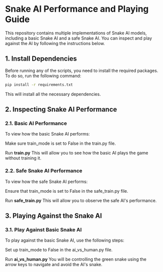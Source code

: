 # Snake AI Performance and Playing Guide
This repository contains multiple implementations of Snake AI models, including a basic Snake AI and a safe Snake AI. You can inspect and play against the AI by following the instructions below.

## 1. Install Dependencies
Before running any of the scripts, you need to install the required packages. To do so, run the following command:

```bash
pip install -r requirements.txt
```

This will install all the necessary dependencies.

## 2. Inspecting Snake AI Performance
### 2.1. Basic AI Performance
To view how the basic Snake AI performs:

Make sure train_mode is set to False in the train.py file.

Run **train.py**
This will allow you to see how the basic AI plays the game without training it.

### 2.2. Safe Snake AI Performance
To view how the safe Snake AI performs:

Ensure that train_mode is set to False in the safe_train.py file.

Run **safe_train.py**
This will allow you to observe the safe AI's performance.

## 3. Playing Against the Snake AI
### 3.1. Play Against Basic Snake AI
To play against the basic Snake AI, use the following steps:

Set up train_mode to False in the ai_vs_human.py file.

Run **ai_vs_human.py**
You will be controlling the green snake using the arrow keys to navigate and avoid the AI's snake.
